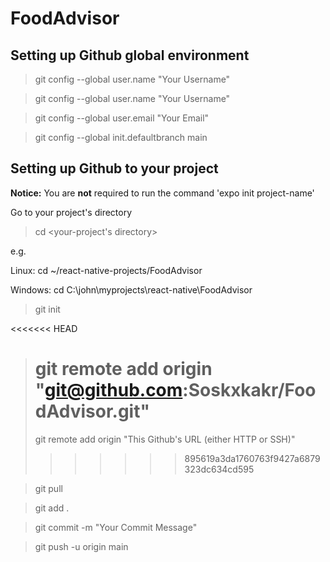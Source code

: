# FoodAdvisor

## Setting up Github global environment

> git config --global user.name "Your Username"

> git config --global user.name "Your Username"

> git config --global user.email "Your Email"

> git config --global init.defaultbranch main

## Setting up Github to your project

**Notice:** You are **not** required to run the command 'expo init project-name'

Go to your project's directory

> cd <your-project's directory>

e.g.

Linux: cd ~/react-native-projects/FoodAdvisor

Windows: cd C:\john\myprojects\react-native\FoodAdvisor

> git init

<<<<<<< HEAD

> # git remote add origin "git@github.com:Soskxkakr/FoodAdvisor.git"
>
> git remote add origin "This Github's URL (either HTTP or SSH)"
>
> > > > > > > 895619a3da1760763f9427a6879323dc634cd595

> git pull

> git add .

> git commit -m "Your Commit Message"

> git push -u origin main
